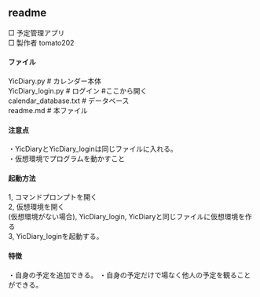 ## readme
□ 予定管理アプリ  
□ 製作者 tomato202

#### ファイル  
YicDiary.py # カレンダー本体  
YicDiary_login.py # ログイン #ここから開く  
calendar_database.txt # データベース  
readme.md # 本ファイル

#### 注意点  
・YicDiaryとYicDiary_loginは同じファイルに入れる。  
・仮想環境でプログラムを動かすこと


#### 起動方法  
1, コマンドプロンプトを開く  
2, 仮想環境を開く  
  (仮想環境がない場合), YicDiary_login, YicDiaryと同じファイルに仮想環境を作る  
3, YicDiary_loginを起動する。


#### 特徴  
・自身の予定を追加できる。
・自身の予定だけで場なく他人の予定を観ることができる。

